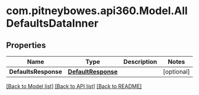 # com.pitneybowes.api360.Model.AllDefaultsDataInner

## Properties

Name | Type | Description | Notes
------------ | ------------- | ------------- | -------------
**DefaultsResponse** | [**DefaultResponse**](DefaultResponse.md) |  | [optional] 

[[Back to Model list]](../README.md#documentation-for-models) [[Back to API list]](../README.md#documentation-for-api-endpoints) [[Back to README]](../README.md)

